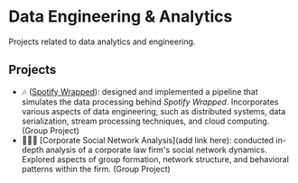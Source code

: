 # Data Engineering & Analytics
Projects related to data analytics and engineering.

## Projects
- 🎶 ([Spotify Wrapped](https://github.com/sindibejko/data-engineering-analytics/tree/main/Spotify%20Wrapped)): designed and implemented a pipeline that simulates the data processing behind *Spotify Wrapped*. Incorporates various aspects of data engineering, such as distributed systems, data serialization, stream processing techniques, and cloud computing. (Group Project)
- 👩🏽‍💼 [Corporate Social Network Analysis](add link here): conducted in-depth analysis of a corporate law firm's social network dynamics. Explored aspects of group formation, network structure, and behavioral patterns within the firm. (Group Project)
